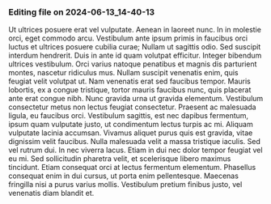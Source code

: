 

### Editing file on 2024-06-13_14-40-13

Ut ultrices posuere erat vel vulputate. Aenean in laoreet nunc. In in molestie orci, eget commodo arcu. Vestibulum ante ipsum primis in faucibus orci luctus et ultrices posuere cubilia curae; Nullam ut sagittis odio. Sed suscipit interdum hendrerit. Duis in ante id quam volutpat efficitur. Integer bibendum ultrices vestibulum. Orci varius natoque penatibus et magnis dis parturient montes, nascetur ridiculus mus. Nullam suscipit venenatis enim, quis feugiat velit volutpat ut. Nam venenatis erat sed faucibus tempor. Mauris lobortis, ex a congue tristique, tortor mauris faucibus nunc, quis placerat ante erat congue nibh.
Nunc gravida urna ut gravida elementum. Vestibulum consectetur metus non lectus feugiat consectetur. Praesent ac malesuada ligula, eu faucibus orci. Vestibulum sagittis, est nec dapibus fermentum, ipsum quam vulputate justo, ut condimentum lectus turpis ac mi. Aliquam vulputate lacinia accumsan. Vivamus aliquet purus quis est gravida, vitae dignissim velit faucibus. Nulla malesuada velit a massa tristique iaculis. Sed vel rutrum dui. In nec viverra lacus. Etiam in dui nec dolor tempor feugiat vel eu mi. Sed sollicitudin pharetra velit, et scelerisque libero maximus tincidunt. Etiam consequat orci at lectus fermentum elementum. Phasellus consequat enim in dui cursus, ut porta enim pellentesque. Maecenas fringilla nisi a purus varius mollis. Vestibulum pretium finibus justo, vel venenatis diam blandit et.


